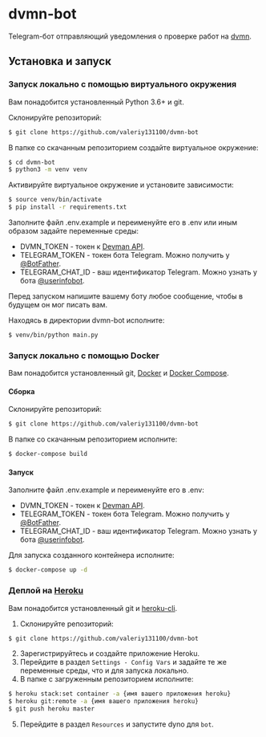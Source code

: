 # dvmn-bot

Telegram-бот отправляющий уведомления о проверке работ на [dvmn](https://dvmn.org).

## Установка и запуск

### Запуск локально с помощью виртуального окружения
Вам понадобится установленный Python 3.6+ и git.

Склонируйте репозиторий:
```bash
$ git clone https://github.com/valeriy131100/dvmn-bot
```

В папке со скачанным репозиторием создайте виртуальное окружение:
```bash
$ cd dvmn-bot
$ python3 -m venv venv
```

Активируйте виртуальное окружение и установите зависимости:
```bash
$ source venv/bin/activate
$ pip install -r requirements.txt
```

Заполните файл .env.example и переименуйте его в .env или иным образом задайте переменные среды:
* DVMN_TOKEN - токен к [Devman API](https://dvmn.org/api/docs/).
* TELEGRAM_TOKEN - токен бота Telegram. Можно получить у [@BotFather](https://t.me/BotFather).
* TELEGRAM_CHAT_ID - ваш идентификатор Telegram. Можно узнать у бота [@userinfobot](https://t.me/userinfobot).

Перед запуском напишите вашему боту любое сообщение, чтобы в будущем он мог писать вам.

Находясь в директории dvmn-bot исполните:
```bash
$ venv/bin/python main.py
```

### Запуск локально с помощью Docker
Вам понадобится установленный git, [Docker](https://docs.docker.com/get-docker/) и [Docker Compose](https://docs.docker.com/compose/install/).

#### Сборка

Склонируйте репозиторий:
```bash
$ git clone https://github.com/valeriy131100/dvmn-bot
```

В папке со скачанным репозиторием исполните:
```bash
$ docker-compose build
```

#### Запуск

Заполните файл .env.example и переименуйте его в .env:
* DVMN_TOKEN - токен к [Devman API](https://dvmn.org/api/docs/).
* TELEGRAM_TOKEN - токен бота Telegram. Можно получить у [@BotFather](https://t.me/BotFather).
* TELEGRAM_CHAT_ID - ваш идентификатор Telegram. Можно узнать у бота [@userinfobot](https://t.me/userinfobot).

Для запуска созданного контейнера исполните:
```bash
$ docker-compose up -d
```

### Деплой на [Heroku](https://heroku.com/)
Вам понадобится установленный git и [heroku-cli](https://devcenter.heroku.com/articles/heroku-cli#install-the-heroku-cli).

1. Склонируйте репозиторий:
```bash
$ git clone https://github.com/valeriy131100/dvmn-bot
```

2. Зарегистрируйтесь и создайте приложение Heroku.
3. Перейдите в раздел `Settings - Config Vars` и задайте те же переменные среды, что и для запуска локально.
4. В папке с загруженным репозиторием исполните:
```bash
$ heroku stack:set container -a {имя вашего приложения heroku}
$ heroku git:remote -a {имя вашего приложения heroku}
$ git push heroku master
```
5. Перейдите в раздел `Resources` и запустите dyno для `bot`.

